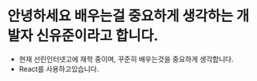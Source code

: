# 안녕하세요 배우는걸 중요하게 생각하는 개발자 신유준이라고 합니다.
- 현재 선린인터넷고에 재학 중이며, 꾸준히 배우는것을 중요하게 생각합니다.
- React를 사용하고있습니다.
